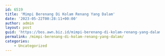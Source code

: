 ```yaml
---
id: 6519
title: 'Mimpi Berenang Di Kolam Renang Yang Dalam'
date: '2023-05-22T00:28:11+00:00'
author: admin
layout: post
guid: 'https://bos.awn.biz.id/mimpi-berenang-di-kolam-renang-yang-dalam/'
permalink: /mimpi-berenang-di-kolam-renang-yang-dalam/
categories:
    - Uncategorized
---
```


